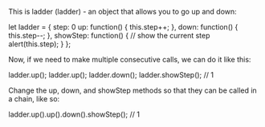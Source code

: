 This is ladder (ladder) - an object that allows you to go up and down:

let ladder = {
step: 0
up: function() {
this.step++;
},
down: function() {
this.step--;
},
showStep: function() { // show the current step
alert(this.step);
}
};


Now, if we need to make multiple consecutive calls, we can do it like this:



ladder.up();
ladder.up();
ladder.down();
ladder.showStep(); // 1




Change the up, down, and showStep methods so that they can be called in a chain, like so:



ladder.up().up().down().showStep(); // 1